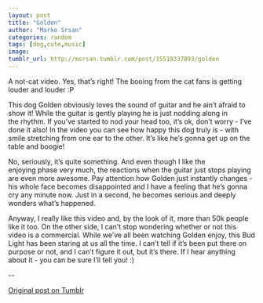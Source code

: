 ```yaml
---
layout: post
title: "Golden"
author: "Marko Srsan"
categories: random
tags: [dog,cute,music]
image: 
tumblr_url: http://msrsan.tumblr.com/post/15519337893/golden
---
```

A not-cat video. Yes, that’s right! The booing from the cat fans is getting louder and louder :P

This dog Golden obviously loves the sound of guitar and he ain’t afraid to show it! While the guitar is gently playing he is just nodding along in the rhythm. If you’ve started to nod your head too, it’s ok, don’t worry - I’ve done it also! In the video you can see how happy this dog truly is - with smile stretching from one ear to the other. It’s like he’s gonna get up on the table and boogie! 

No, seriously, it’s quite something. And even though I like the enjoying phase very much, the reactions when the guitar just stops playing are even more awesome. Pay attention how Golden just instantly changes - his whole face becomes disappointed and I have a feeling that he’s gonna cry any minute now. Just in a second, he becomes serious and deeply wonders what’s happened. 

Anyway, I really like this video and, by the look of it, more than 50k people like it too. On the other side, I can’t stop wondering whether or not this video is a commercial. While we’ve all been watching Golden enjoy, this Bud Light has been staring at us all the time. I can’t tell if it’s been put there on purpose or not, and I can’t figure it out, but it’s there. If I hear anything about it - you can be sure I’ll tell you! :)

--

[Original post on Tumblr](http://msrsan.tumblr.com/post/15519337893/golden)
